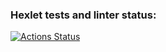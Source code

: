 ### Hexlet tests and linter status:
[![Actions Status](https://github.com/viryys/layout-designer-project-58/workflows/hexlet-check/badge.svg)](https://github.com/viryys/layout-designer-project-58/actions)